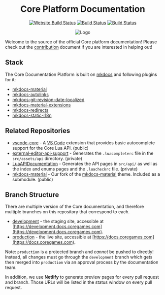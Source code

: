 <div align="center">

# Core Platform Documentation

[![Website Build Status](https://api.netlify.com/api/v1/badges/c0780d7f-a678-49fd-b50e-ffe26f95147f/deploy-status)](https://app.netlify.com/sites/manticore-docs/deploys) [![Build Status](https://github.com/ManticoreGamesInc/platform-documentation/workflows/Build%20&%20Deploy%20(Development)/badge.svg)](https://github.com/ManticoreGamesInc/platform-documentation/actions?query=workflow%3A%22Build+%26+Deploy+%28Development%29%22) [![Build Status](https://github.com/ManticoreGamesInc/platform-documentation/workflows/Build%20&%20Deploy%20(Production)/badge.svg)](https://github.com/ManticoreGamesInc/platform-documentation/actions?query=workflow%3A%22Build+%26+Deploy+%28Production%29%22)

![Logo](https://i.imgur.com/qGXJGGE.jpeg)
</div>

Welcome to the source of the official Core platform documentation! Please check out the [contribution](CONTRIBUTING.md) document if you are interested in
helping out!

## Stack

The Core Documentation Platform is built on [mkdocs](https://github.com/mkdocs/mkdocs/) and following plugins for it:

- [mkdocs-material](https://github.com/squidfunk/mkdocs-material/)
- [mkdocs-autolinks](https://github.com/midnightprioriem/mkdocs-autolinks-plugin)
- [mkdocs-git-revision-date-localized](https://github.com/timvink/mkdocs-git-revision-date-localized-plugin)
- [mkdocs-material-extensions](https://github.com/facelessuser/mkdocs-material-extensions)
- [mkdocs-redirects](https://github.com/datarobot/mkdocs-redirects)
- [mkdocs-static-i18n](https://github.com/ultrabug/mkdocs-static-i18n/)

## Related Repositories

- [vscode-core](https://github.com/ManticoreGamesInc/vscode-core) - A [VS Code](https://code.visualstudio.com/) extension that provides basic autocomplete support for the Core Lua API. (public)
- [external-editor-api-support](https://github.com/ManticoreGamesInc/external-editor-api-support) - Generates the `.luacompleterc` file in the `src/assets/api` directory. (private)
- [LuaAPIDocumentation](https://github.com/ManticoreGamesInc/LuaAPIDocumentation) - Generates the API pages in `src/api/` as well as the index and enums pages and the `.luacheckrc` file. (private)
- [mkdocs-material](https://github.com/ManticoreGamesInc/mkdocs-material) - Our fork of the [mkdocs-material](https://github.com/squidfunk/mkdocs-material/) theme. Included as a submodule. (public)

## Branch Structure

There are multiple version of the Core documentation, and therefore multiple branches on this repository that correspond to each.

- [development](https://development.docs.coregames.com) - the staging site, accessible at [https://development.docs.coregames.com](https://development.docs.coregames.com).
- [production](https://docs.coregames.com) - the live site, accessible at [https://docs.coregames.com](https://docs.coregames.com).

Note: `production` is a protected branch and _cannot_ be pushed to directly! Instead, all changes must go through the `development` branch which gets then merged into `production` via an approval process by the documentation team.

In addition, we use **Netlify** to generate preview pages for every pull request and branch. Those URLs will be listed in the status window on every pull request.
